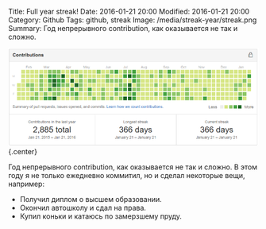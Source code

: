 Title: Full year streak!
Date: 2016-01-21 20:00
Modified: 2016-01-21 20:00
Category: Github
Tags: github, streak
Image: /media/streak-year/streak.png
Summary:
    Год непрерывного contribution, как оказывается не так и сложно.

![streak-year](/media/streak-year/streak.png){.center}

Год непрерывного contribution, как оказывается не так и сложно.
В этом году я не только ежедневно коммитил, но и сделал некоторые вещи, например:

* Получил диплом о высшем образовании.
* Окончил автошколу и сдал на права.
* Купил коньки и катаюсь по замерзшему пруду.
